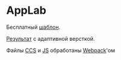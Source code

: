 # AppLab
Бесплатный [шаблон](https://freebiesbug.com/psd-freebies/landing-template-app-showcasing/).

[Результат](https://faustluck.github.io/AppLab/index.html) с адаптивной версткой.

Файлы [CCS](assets/index.css) и [JS](assets/index.js) обработаны [Webpack](https://webpack.js.org/)'ом
